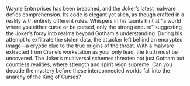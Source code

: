 Wayne Enterprises has been breached, and the Joker’s latest malware defies comprehension. Its code is elegant yet alien, as though crafted in a reality with entirely different rules. Whispers in his taunts hint at “a world where you either curse or be cursed, only the strong endure” suggesting the Joker’s foray into realms beyond Gotham's understanding. During his attempt to exfiltrate the stolen data, the attacker left behind an encrypted image—a cryptic clue to the true origins of the threat. With a malware extracted from Crane’s workstation as your only lead, the truth must be uncovered. The Joker’s multiversal schemes threaten not just Gotham but countless realities, where strength and spirit reign supreme. Can you decode the mystery before these interconnected worlds fall into the anarchy of the King of Curses?
